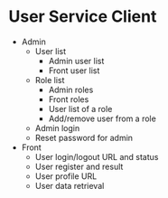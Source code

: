 # User Service Client

* Admin
  * User list
    * Admin user list
    * Front user list
  * Role list
    * Admin roles
    * Front roles
    * User list of a role
    * Add/remove user from a role
  * Admin login
  * Reset password for admin
* Front
  * User login/logout URL and status
  * User register and result
  * User profile URL
  * User data retrieval